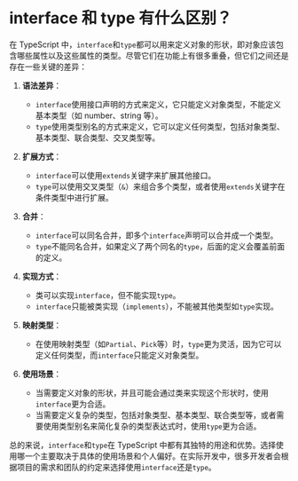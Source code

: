 # interface 和 type 有什么区别？

在 TypeScript 中，`interface`和`type`都可以用来定义对象的形状，即对象应该包含哪些属性以及这些属性的类型。尽管它们在功能上有很多重叠，但它们之间还是存在一些关键的差异：

1. **语法差异**：

   - `interface`使用接口声明的方式来定义，它只能定义对象类型，不能定义基本类型（如 number、string 等）。
   - `type`使用类型别名的方式来定义，它可以定义任何类型，包括对象类型、基本类型、联合类型、交叉类型等。

2. **扩展方式**：

   - `interface`可以使用`extends`关键字来扩展其他接口。
   - `type`可以使用交叉类型（`&`）来组合多个类型，或者使用`extends`关键字在条件类型中进行扩展。

3. **合并**：

   - `interface`可以同名合并，即多个`interface`声明可以合并成一个类型。
   - `type`不能同名合并，如果定义了两个同名的`type`，后面的定义会覆盖前面的定义。

4. **实现方式**：

   - 类可以实现`interface`，但不能实现`type`。
   - `interface`只能被类实现（`implements`），不能被其他类型如`type`实现。

5. **映射类型**：

   - 在使用映射类型（如`Partial`、`Pick`等）时，`type`更为灵活，因为它可以定义任何类型，而`interface`只能定义对象类型。

6. **使用场景**：
   - 当需要定义对象的形状，并且可能会通过类来实现这个形状时，使用`interface`更为合适。
   - 当需要定义复杂的类型，包括对象类型、基本类型、联合类型等，或者需要使用类型别名来简化复杂的类型表达式时，使用`type`更为合适。

总的来说，`interface`和`type`在 TypeScript 中都有其独特的用途和优势。选择使用哪一个主要取决于具体的使用场景和个人偏好。在实际开发中，很多开发者会根据项目的需求和团队的约定来选择使用`interface`还是`type`。

